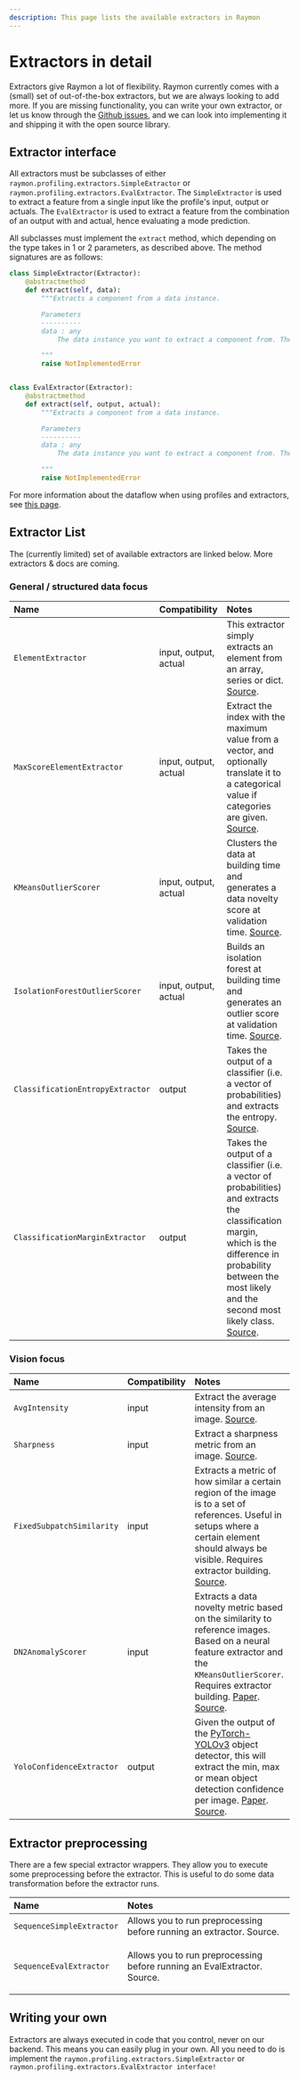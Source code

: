 ```yaml
---
description: This page lists the available extractors in Raymon
---
```


# Extractors in detail

Extractors give Raymon a lot of flexibility. Raymon currently comes with a \(small\) set of out-of-the-box extractors, but we are always looking to add more. If you are missing functionality, you can write your own extractor, or let us know through the [Github issues](https://github.com/raymon-ai/raymon/issues), and we can look into implementing it and shipping it with the open source library.

## Extractor interface

All extractors must be subclasses of either `raymon.profiling.extractors.SimpleExtractor` or `raymon.profiling.extractors.EvalExtractor`. The `SimpleExtractor` is used to extract a feature from a single input like the profile's input, output or actuals. The `EvalExtractor` is used to extract a feature from the combination of an output with and actual, hence evaluating a mode prediction.

 All subclasses must implement the `extract` method, which depending on the type takes in 1 or 2 parameters, as described above. The method signatures are as follows:

```python
class SimpleExtractor(Extractor):
    @abstractmethod
    def extract(self, data):
        """Extracts a component from a data instance.

        Parameters
        ----------
        data : any
            The data instance you want to extract a component from. The type is up to you.

        """
        raise NotImplementedError


class EvalExtractor(Extractor):
    @abstractmethod
    def extract(self, output, actual):
        """Extracts a component from a data instance.

        Parameters
        ----------
        data : any
            The data instance you want to extract a component from. The type is up to you.

        """
        raise NotImplementedError
```

For more information about the dataflow when using profiles and extractors, see [this page](concepts-and-building-flow.md).

## Extractor List

The \(currently limited\) set of available extractors are linked below. More extractors & docs are coming.

### General / structured data focus

| Name | Compatibility | Notes |
| :--- | :--- | :--- |
| `ElementExtractor` | input, output, actual | This extractor simply extracts an element from an array, series or dict. [Source](https://github.com/raymon-ai/raymon/blob/71e1e5455d69e01cb9e19dd60d5012997caa9e8c/raymon/profiling/extractors/structured/element.py#L8). |
| `MaxScoreElementExtractor` | input, output, actual | Extract the index with the maximum value from a vector, and optionally translate it to a categorical value if categories are given. [Source](https://github.com/raymon-ai/raymon/blob/71e1e5455d69e01cb9e19dd60d5012997caa9e8c/raymon/profiling/extractors/structured/element.py#L58). |
| `KMeansOutlierScorer` | input, output, actual | Clusters the data at building time and generates a data novelty score at validation time. [Source](https://github.com/raymon-ai/raymon/blob/71e1e5455d69e01cb9e19dd60d5012997caa9e8c/raymon/profiling/extractors/structured/kmeans.py#L11). |
| `IsolationForestOutlierScorer` | input, output, actual | Builds an isolation forest at building time and generates an outlier score at validation time. [Source](https://github.com/raymon-ai/raymon/blob/71e1e5455d69e01cb9e19dd60d5012997caa9e8c/raymon/profiling/extractors/structured/iforest.py#L13). |
| `ClassificationEntropyExtractor` | output | Takes the output of a classifier \(i.e. a vector of probabilities\) and extracts the entropy. [Source](https://github.com/raymon-ai/raymon/blob/71e1e5455d69e01cb9e19dd60d5012997caa9e8c/raymon/profiling/extractors/structured/entropy.py#L7). |
| `ClassificationMarginExtractor` | output | Takes the output of a classifier \(i.e. a vector of probabilities\) and extracts the classification margin, which is the difference in probability between the most likely and the second most likely class. [Source](https://github.com/raymon-ai/raymon/blob/71e1e5455d69e01cb9e19dd60d5012997caa9e8c/raymon/profiling/extractors/structured/margin.py#L7). |

### Vision focus

| Name  | Compatibility | Notes |
| :--- | :--- | :--- |
| `AvgIntensity` | input | Extract the average intensity from an image. [Source](https://github.com/raymon-ai/raymon/blob/71e1e5455d69e01cb9e19dd60d5012997caa9e8c/raymon/profiling/extractors/vision/intensity.py#L7). |
| `Sharpness` | input | Extract a sharpness metric from an image. [Source](https://github.com/raymon-ai/raymon/blob/71e1e5455d69e01cb9e19dd60d5012997caa9e8c/raymon/profiling/extractors/vision/sharpness.py#L7). |
| `FixedSubpatchSimilarity` | input | Extracts a metric of how similar a certain region of the image is to a set of references. Useful in setups where a certain element should always be visible. Requires extractor building. [Source](https://github.com/raymon-ai/raymon/blob/71e1e5455d69e01cb9e19dd60d5012997caa9e8c/raymon/profiling/extractors/vision/similarity.py#L11). |
| `DN2AnomalyScorer` | input | Extracts a data novelty metric based on the similarity to reference images. Based on a neural feature extractor and the `KMeansOutlierScorer`. Requires extractor building. [Paper](https://arxiv.org/abs/2002.10445). [Source](https://github.com/raymon-ai/raymon/blob/71e1e5455d69e01cb9e19dd60d5012997caa9e8c/raymon/profiling/extractors/vision/anomaly.py#L15). |
| `YoloConfidenceExtractor` | output | Given the output of the [PyTorch-YOLOv3](https://github.com/eriklindernoren/PyTorch-YOLOv3) object detector, this will extract the min, max or mean object detection confidence per image. [Paper](https://arxiv.org/abs/1809.09875). [Source](https://github.com/raymon-ai/raymon/blob/71e1e5455d69e01cb9e19dd60d5012997caa9e8c/raymon/profiling/extractors/vision/yolo.py#L6).  |

## Extractor preprocessing

There are a few special extractor wrappers. They allow you to execute some preprocessing before the extractor. This is useful to do some data transformation before the extractor runs. 

<table>
  <thead>
    <tr>
      <th style="text-align:left">Name</th>
      <th style="text-align:left">Notes</th>
    </tr>
  </thead>
  <tbody>
    <tr>
      <td style="text-align:left"><code>SequenceSimpleExtractor</code>
      </td>
      <td style="text-align:left">Allows you to run preprocessing before running an extractor. Source.</td>
    </tr>
    <tr>
      <td style="text-align:left"><code>SequenceEvalExtractor</code>
      </td>
      <td style="text-align:left">
        <p>Allows you to run preprocessing before running an EvalExtractor. Source.</p>
        <p></p>
      </td>
    </tr>
  </tbody>
</table>

## Writing your own

Extractors are always executed in code that you control, never on our backend. This means you can easily plug in your own. All you need to do is implement the `raymon.profiling.extractors.SimpleExtractor` or `raymon.profiling.extractors.EvalExtractor interface!`




